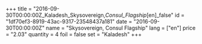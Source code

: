 +++
title = "2016-09-30T00:00:00Z_Kaladesh_Skysovereign,_Consul_Flagship_[en]_false"
id = "1df70ef3-8919-43ac-9317-23548437a181"
date = "2016-09-30T00:00:00Z"
name = "Skysovereign, Consul Flagship"
lang = ["en"]
price = "2.03"
quantity = 4
foil = false
set = "Kaladesh"
+++
